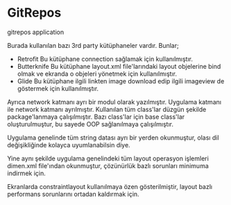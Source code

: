 # GitRepos
gitrepos application

Burada kullanılan bazı 3rd party kütüphaneler vardır. Bunlar; 
  - Retrofit 
  Bu kütüphane connection sağlamak için kullanılmıştır.
  - Butterknife
  Bu kütüphane layout.xml file'larındaki layout objelerine bind olmak ve ekranda o objeleri yönetmek için kullanılmıştır.
  - Glide
  Bu kütüphane ilgili linkten image download edip ilgili imageview de göstermek için kullanılmıştır.
  
  Ayrıca network katmanı ayrı bir modul olarak yazılmıştır. Uygulama katmanı ile network katmanı ayrılmıştır.
  Kullanılan tüm class'lar düzgün şekilde package'lanmaya çalışılmıştır.
  Bazı class'lar için base class'lar oluşturulmuştur, bu sayede OOP sağlanılmaya çalışılmıştır.
  
  Uygulama genelinde tüm string datası ayrı bir yerden okunmuştur, olası dil değişikliğinde kolayca uyumlanabilsin diye.
  
  Yine aynı şekilde uygulama genelindeki tüm layout operasyon işlemleri dimen.xml file'ından okunmuştur, çözünürlük
  bazlı sorunları minimuma indirmek için.
  
  Ekranlarda constraintlayout kullanılmaya özen gösterilmiştir, layout bazlı performans sorunlarını ortadan kaldırmak için.
  
  
  
